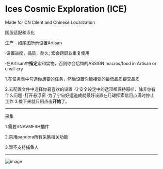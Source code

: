 # Ices Cosmic Exploration (ICE)
Made for CN Cilent and Chinese Localization

国服适配和汉化

生产 - 如尾图所示设置Artisan

·设置进度，品质，耐久; 宏会跨职业重复使用

·在Artisan中<b>指定</b>宏和实物，否则你会后悔的ASSIGN macros/food in Artisan or u will cry

1.在任务表中勾选你想要的任务，然后设置你能接受的最低品质提交品质

2.去配置文件中选择你最喜欢的设置
·让安全设定中的选项都保持原样，除非你有什么问题
·打开悬浮窗
·为了宇宙好运道成就最好设置在月球探索信用点满时停止工作
3.接下来就只用点击<b>开始</b>了。
***
采集

1.需要VNAVMESH插件

2.禁用pandora所有采集相关功能

3.暂不支持捕鱼人

***
![image](https://github.com/user-attachments/assets/ed073a17-eca1-4687-b98e-6ee0287e8d87)
